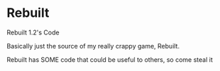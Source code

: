 # Rebuilt
Rebuilt 1.2's Code

Basically just the source of my really crappy game, Rebuilt.

Rebuilt has SOME code that could be useful to others, so come steal it
